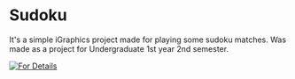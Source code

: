 # Sudoku

It's a simple iGraphics project made for playing some sudoku matches.
Was made as a project for Undergraduate 1st year 2nd semester.

[![For Details](https://img.youtube.com/vi/f1quFv3YqpI/hqdefault.jpg)](https://youtu.be/f1quFv3YqpI)
